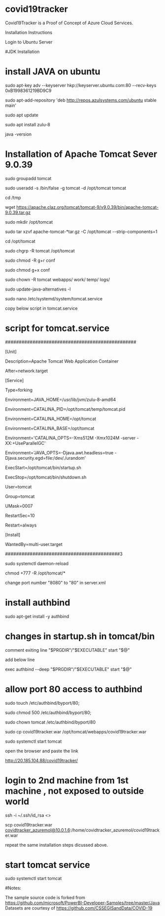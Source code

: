 # covid19tracker

Covid19Tracker is a Proof of Concept of Azure Cloud Services.

Installation Instructions 

Login to Ubuntu Server


#JDK Installation

# install JAVA on ubuntu 

sudo apt-key adv --keyserver hkp://keyserver.ubuntu.com:80 --recv-keys 0xB1998361219BD9C9

sudo apt-add-repository 'deb http://repos.azulsystems.com/ubuntu stable main'


sudo apt update

sudo apt install zulu-8

java -version

# Installation of Apache Tomcat Sever 9.0.39

sudo groupadd tomcat

sudo useradd -s /bin/false -g tomcat -d /opt/tomcat tomcat

cd /tmp

wget https://apache.claz.org/tomcat/tomcat-9/v9.0.39/bin/apache-tomcat-9.0.39.tar.gz

sudo mkdir /opt/tomcat

sudo tar xzvf apache-tomcat-*tar.gz -C /opt/tomcat --strip-components=1

cd /opt/tomcat

sudo chgrp -R tomcat /opt/tomcat

sudo chmod -R g+r conf

sudo chmod g+x conf

sudo chown -R tomcat webapps/ work/ temp/ logs/

sudo update-java-alternatives -l

sudo nano /etc/systemd/system/tomcat.service

copy below script in tomcat.service

# script for tomcat.service 
################################################

[Unit]

Description=Apache Tomcat Web Application Container

After=network.target


[Service]

Type=forking


Environment=JAVA_HOME=/usr/lib/jvm/zulu-8-amd64

Environment=CATALINA_PID=/opt/tomcat/temp/tomcat.pid

Environment=CATALINA_HOME=/opt/tomcat

Environment=CATALINA_BASE=/opt/tomcat

Environment='CATALINA_OPTS=-Xms512M -Xmx1024M -server -XX:+UseParallelGC'

Environment='JAVA_OPTS=-Djava.awt.headless=true -Djava.security.egd=file:/dev/./urandom'


ExecStart=/opt/tomcat/bin/startup.sh

ExecStop=/opt/tomcat/bin/shutdown.sh

User=tomcat

Group=tomcat

UMask=0007

RestartSec=10

Restart=always

[Install]

WantedBy=multi-user.target

##########################################3


sudo systemctl daemon-reload

chmod +777 -R /opt/tomcat/*

change port number "8080" to "80" in server.xml


# install authbind


 sudo apt-get install -y authbind 
 

# changes in startup.sh in tomcat/bin 

comment exiting line "$PRGDIR"/"$EXECUTABLE" start "$@"

add below line 

exec authbind --deep  "$PRGDIR"/"$EXECUTABLE" start "$@"


# allow port 80 access to authbind 


sudo touch /etc/authbind/byport/80; 

sudo chmod 500 /etc/authbind/byport/80; 

sudo chown tomcat /etc/authbind/byport/80

sudo cp covid19tracker.war /opt/tomcat/webapps/covid19tracker.war

sudo systemctl start tomcat

open the browser and paste the link 

http://20.185.104.88/covid19tracker/


# login to 2nd machine from 1st machine , not exposed to outside world

ssh -i ~/.ssh/id_rsa <<ip-address>>


scp covid19tracker.war covidtracker_azuremol@10.0.1.6:/home/covidtracker_azuremol/covid19tracker.war


repeat the same installation steps dicussed above.



# start tomcat service 


sudo systemctl start tomcat

#Notes: 

The sample source code is forked from https://github.com/microsoft/PowerBI-Developer-Samples/tree/master/Java
Datasets are courtesy of https://github.com/CSSEGISandData/COVID-19
